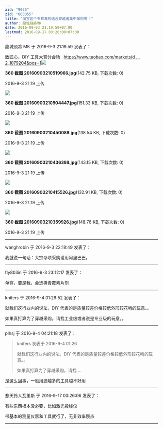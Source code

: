 ```yaml
---
aid: "9025"
zid: "663355"
title: "淘宝这个专栏真的适合穿越者集中采购啊！"
author: 龍城飛將MK
date: 2016-09-03 21:19:59+07:00
lastmod: 2016-09-17 00:26:00+07:00
---
```


龍城飛將 MK 于 2016-9-3 21:19:59 发表了：

致匠心，DIY 工具大赏分会场   [https://www.taobao.com/markets/d ... 2_1079204&pos=1](https://www.taobao.com/markets/diy/diygj?spm=a21bo.50862.201862-5.d1.gPuJAr&acm=20140506002.1003.2.1079204&aldid=XIvdDiEK&scm=1003.2.20140506002.OTHER_1470695148812_1079204&pos=1)![](/9025/211949rcgjqztgigrrqdtr.jpg)

**360 截图 20160903210519966.jpg**(142.75 KB, 下载次数: 0)

2016-9-3 21:19 上传

![](/9025/211949fcjjdniwjdcnuock.jpg)

**360 截图 20160903210504447.jpg**(151.33 KB, 下载次数: 0)

2016-9-3 21:19 上传

![](/9025/211950foutt6qwq6o65lgo.jpg)

**360 截图 20160903210450086.jpg**(138.54 KB, 下载次数: 0)

2016-9-3 21:19 上传

![](/9025/211950vjmwdzh2ud3ww2fh.jpg)

**360 截图 20160903210436398.jpg**(143.15 KB, 下载次数: 0)

2016-9-3 21:19 上传

![](/9025/211950sybkmt2tky1mk7kk.jpg)

**360 截图 20160903210415526.jpg**(132.91 KB, 下载次数: 0)

2016-9-3 21:19 上传

![](/9025/211950pdcd03aacnapt787.jpg)

**360 截图 20160903210359926.jpg**(148.76 KB, 下载次数: 0)

2016-9-3 21:19 上传

---

wanghrobin 于 2016-9-3 22:18:49 发表了：

我就说一句话：大宗杂项采购请用阿里巴巴。

---

fly803in 于 2016-9-3 23:12:17 发表了：

单穿，要是我，会选择青霉素片剂

---

knifers 于 2016-9-4 01:26:52 发表了：

就我们这行业内的说法，DIY 代表的是质量较差价格较低外形较花哨的玩意。。

如果真打算为了穿越采购，请找工业级或者说是专业级的玩意。。

---

plhsj 于 2016-9-4 04:21:18 发表了：

> knifers 发表于 2016-9-4 01:26
>
> 就我们这行业内的说法，DIY 代表的是质量较差价格较低外形较花哨的玩意。。
>
> 如果真打算为了穿越采购，请找 ...

是这么回事，一般用途越多的工具越不好用

---

悲天怜人瓦里斯 于 2016-9-17 00:26:06 发表了：

有些东西根本没必要，比如激光投线仪

带基本的测量仪器和工具就行了，无非效率慢点

---
